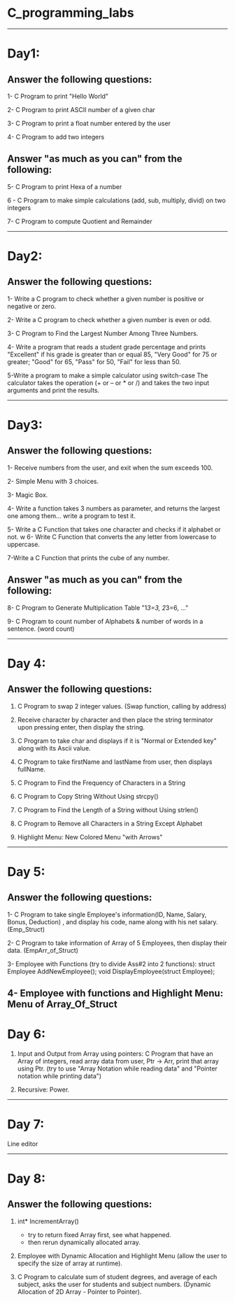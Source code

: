 # C_programming_labs
------------------------------------------------
Day1:
=====

Answer the following questions:
--------------------------------

1- C Program to print "Hello World"

2- C Program to print ASCII number of a given char

3- C Program to print a float number entered by the user

4- C Program to add two integers


Answer "as much as you can" from the following:
------------------------------------------------

5- C Program to print Hexa of a number

6 - C Program to make simple calculations (add, sub, multiply, divid) on two integers

7- C Program to compute Quotient and Remainder

------------------------------------------------
Day2:
=====
Answer the following questions:
--------------------------------

1- Write a C program to check whether a given number is positive or negative or zero.

2- Write a C program to check whether a given number is even or odd.

3- C Program to Find the Largest Number Among Three Numbers.

4- Write a program that reads a student grade percentage and prints 
"Excellent" if his grade is greater than or equal 85, "Very Good" for 75 or greater;
 "Good" for 65, "Pass" for 50, "Fail" for less than 50.
 
5-Write a program to make a simple calculator using switch-case
The calculator takes the operation (+ or – or * or /) and takes the two input arguments and print the results.


------------------------------------------
Day3:
=====

Answer the following questions:
--------------------------------

1- Receive numbers from the user, and exit when the sum exceeds 100.
  
2- Simple Menu with 3 choices.    

3- Magic Box.
  
4- Write a function takes 3 numbers as parameter, and returns the largest one among them... write a program to test it.

5- Write a C Function that takes one character and checks if it alphabet or not.
w
6- Write C Function that converts the any letter from lowercase to uppercase.

7-Write a C Function that prints the cube of any number.

Answer "as much as you can" from the following:
------------------------------------------------
8- C Program to Generate Multiplication Table "1*3=3, 2*3=6, ..."

9- C Program to count number of Alphabets & number of words in a sentence. (word count)


------------------------------------------------
Day 4:
======

Answer the following questions:
---------------------------------
1) C Program to swap 2 integer values. (Swap function, calling by address)

1) Receive character by character and then place the string terminator upon pressing enter, then display the string.

2) C Program to take char and displays if it is "Normal or Extended key" along with its Ascii value.

3) C Program to take firstName and lastName from user, then displays fullName.

4) C Program to Find the Frequency of Characters in a String

5) C Program to Copy String Without Using strcpy()

6) C Program to Find the Length of a String without Using strlen()

9) C Program to Remove all Characters in a String Except Alphabet

10) Highlight Menu: New Colored Menu "with Arrows"
------------------------------------------------------------------------------------------------

Day 5:
======

Answer the following questions:
--------------------------------

1- C Program to take single Employee's information(ID, Name, Salary, Bonus, Deduction)
, and display his code, name along with his net salary. (Emp_Struct)

2- C Program to take information of Array of 5 Employees, then display their data. (EmpArr_of_Struct)

3- Employee with Functions (try to divide Ass#2 into 2 functions): 
	struct Employee AddNewEmployee();
	void DisplayEmployee(struct Employee); 

4- Employee with functions and Highlight Menu: Menu of Array_Of_Struct
------------------------------------------------------------------------------------------------
Day 6:
======
1) Input and Output from Array using pointers:
  C Program that have an Array of integers, read array data from user, Ptr -> Arr, print that array using Ptr.
 (try to use "Array Notation while reading data" and "Pointer notation while printing data")

2) Recursive: Power.
------------------------------------------------------------------------------------------------
Day 7:
======
Line editor 

------------------------------------------------------------------------------------------------
Day 8:
=======


Answer the following questions:
--------------------------------
1. int* IncrementArray()
	- try to return fixed Array first, see what happened.
	- then rerun dynamically allocated array.


2. Employee with Dynamic Allocation and Highlight Menu (allow the user to specify the size of array at runtime).


3. C Program to calculate sum of student degrees, and average of each subject, asks the user for
	students and subject numbers. (Dynamic Allocation of 2D Array - Pointer to Pointer).
